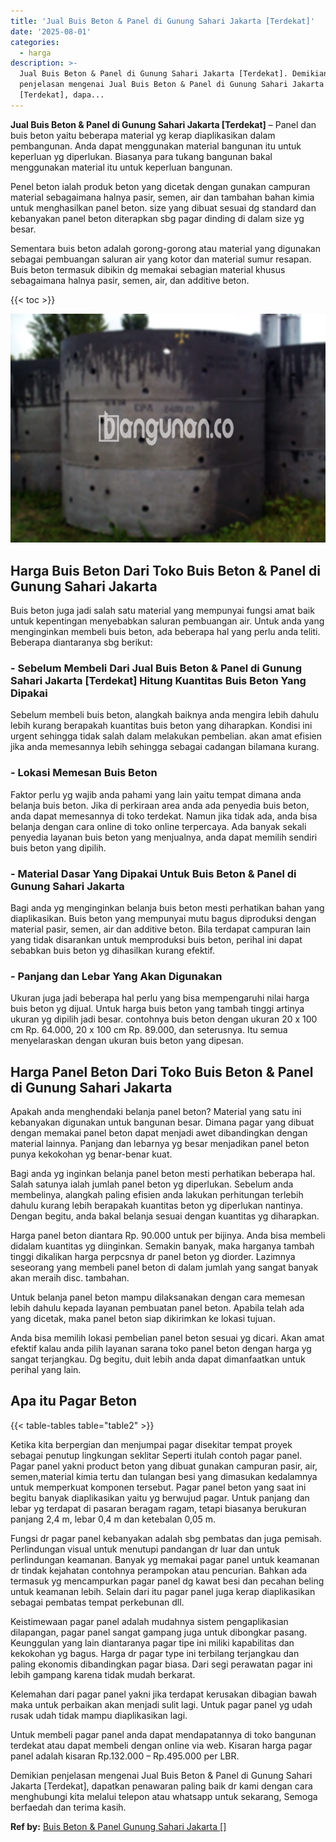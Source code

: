 ```yaml
---
title: 'Jual Buis Beton & Panel di Gunung Sahari Jakarta [Terdekat]'
date: '2025-08-01'
categories:
  - harga
description: >-
  Jual Buis Beton & Panel di Gunung Sahari Jakarta [Terdekat]. Demikian
  penjelasan mengenai Jual Buis Beton & Panel di Gunung Sahari Jakarta
  [Terdekat], dapa...
---
```


**Jual Buis Beton & Panel di Gunung Sahari Jakarta \[Terdekat\]** – Panel dan buis beton yaitu beberapa material yg kerap diaplikasikan dalam pembangunan. Anda dapat menggunakan material bangunan itu untuk keperluan yg diperlukan. Biasanya para tukang bangunan bakal menggunakan material itu untuk keperluan bangunan.

Penel beton ialah produk beton yang dicetak dengan gunakan campuran material sebagaimana halnya pasir, semen, air dan tambahan bahan kimia untuk menghasilkan panel beton. size yang dibuat sesuai dg standard dan kebanyakan panel beton diterapkan sbg pagar dinding di dalam size yg besar.

Sementara buis beton adalah gorong-gorong atau material yang digunakan sebagai pembuangan saluran air yang kotor dan material sumur resapan. Buis beton termasuk dibikin dg memakai sebagian material khusus sebagaimana halnya pasir, semen, air, dan additive beton.

{{< toc >}}

![Jual Buis Beton & Panel di Gunung Sahari Jakarta [Terdekat]](/images/jual-panel-buis-beton-murah-24.png)

## Harga Buis Beton Dari Toko Buis Beton & Panel di Gunung Sahari Jakarta

Buis beton juga jadi salah satu material yang mempunyai fungsi amat baik untuk kepentingan menyebabkan saluran pembuangan air. Untuk anda yang menginginkan membeli buis beton, ada beberapa hal yang perlu anda teliti. Beberapa diantaranya sbg berikut:

### \- Sebelum Membeli Dari Jual Buis Beton & Panel di Gunung Sahari Jakarta \[Terdekat\] Hitung Kuantitas Buis Beton Yang Dipakai

Sebelum membeli buis beton, alangkah baiknya anda mengira lebih dahulu lebih kurang berapakah kuantitas buis beton yang diharapkan. Kondisi ini urgent sehingga tidak salah dalam melakukan pembelian. akan amat efisien jika anda memesannya lebih sehingga sebagai cadangan bilamana kurang.

### \- Lokasi Memesan Buis Beton

Faktor perlu yg wajib anda pahami yang lain yaitu tempat dimana anda belanja buis beton. Jika di perkiraan area anda ada penyedia buis beton, anda dapat memesannya di toko terdekat. Namun jika tidak ada, anda bisa belanja dengan cara online di toko online terpercaya. Ada banyak sekali penyedia layanan buis beton yang menjualnya, anda dapat memilih sendiri buis beton yang dipilih.

### \- Material Dasar Yang Dipakai Untuk Buis Beton & Panel di Gunung Sahari Jakarta

Bagi anda yg menginginkan belanja buis beton mesti perhatikan bahan yang diaplikasikan. Buis beton yang mempunyai mutu bagus diproduksi dengan material pasir, semen, air dan additive beton. Bila terdapat campuran lain yang tidak disarankan untuk memproduksi buis beton, perihal ini dapat sebabkan buis beton yg dihasilkan kurang efektif.

### \- Panjang dan Lebar Yang Akan Digunakan

Ukuran juga jadi beberapa hal perlu yang bisa mempengaruhi nilai harga buis beton yg dijual. Untuk harga buis beton yang tambah tinggi artinya ukuran yg dipilih jadi besar. contohnya buis beton dengan ukuran 20 x 100 cm Rp. 64.000, 20 x 100 cm Rp. 89.000, dan seterusnya. Itu semua menyelaraskan dengan ukuran buis beton yang dipesan.

## Harga Panel Beton Dari Toko Buis Beton & Panel di Gunung Sahari Jakarta

Apakah anda menghendaki belanja panel beton? Material yang satu ini kebanyakan digunakan untuk bangunan besar. Dimana pagar yang dibuat dengan memakai panel beton dapat menjadi awet dibandingkan dengan material lainnya. Panjang dan lebarnya yg besar menjadikan panel beton punya kekokohan yg benar-benar kuat.

Bagi anda yg inginkan belanja panel beton mesti perhatikan beberapa hal. Salah satunya ialah jumlah panel beton yg diperlukan. Sebelum anda membelinya, alangkah paling efisien anda lakukan perhitungan terlebih dahulu kurang lebih berapakah kuantitas beton yg diperlukan nantinya. Dengan begitu, anda bakal belanja sesuai dengan kuantitas yg diharapkan.

Harga panel beton diantara Rp. 90.000 untuk per bijinya. Anda bisa membeli didalam kuantitas yg diinginkan. Semakin banyak, maka harganya tambah tinggi dikalikan harga perpcsnya dr panel beton yg diorder. Lazimnya seseorang yang membeli panel beton di dalam jumlah yang sangat banyak akan meraih disc. tambahan.

Untuk belanja panel beton mampu dilaksanakan dengan cara memesan lebih dahulu kepada layanan pembuatan panel beton. Apabila telah ada yang dicetak, maka panel beton siap dikirimkan ke lokasi tujuan.

Anda bisa memilih lokasi pembelian panel beton sesuai yg dicari. Akan amat efektif kalau anda pilih layanan sarana toko panel beton dengan harga yg sangat terjangkau. Dg begitu, duit lebih anda dapat dimanfaatkan untuk perihal yang lain.

## Apa itu Pagar Beton

{{< table-tables table="table2" >}}

Ketika kita berpergian dan menjumpai pagar disekitar tempat proyek sebagai penutup lingkungan seklitar Seperti itulah contoh pagar panel. Pagar panel yakni product beton yang dibuat gunakan campuran pasir, air, semen,material kimia tertu dan tulangan besi yang dimasukan kedalamnya untuk memperkuat komponen tersebut. Pagar panel beton yang saat ini begitu banyak diaplikasikan yaitu yg berwujud pagar. Untuk panjang dan lebar yg terdapat di pasaran beragam ragam, tetapi biasanya berukuran panjang 2,4 m, lebar 0,4 m dan ketebalan 0,05 m.

Fungsi dr pagar panel kebanyakan adalah sbg pembatas dan juga pemisah. Perlindungan visual untuk menutupi pandangan dr luar dan untuk perlindungan keamanan. Banyak yg memakai pagar panel untuk keamanan dr tindak kejahatan contohnya perampokan atau pencurian. Bahkan ada termasuk yg mencampurkan pagar panel dg kawat besi dan pecahan beling untuk keamanan lebih. Selain dari itu pagar panel juga kerap diaplikasikan sebagai pembatas tempat perkebunan dll.

Keistimewaan pagar panel adalah mudahnya sistem pengaplikasian dilapangan, pagar panel sangat gampang juga untuk dibongkar pasang. Keunggulan yang lain diantaranya pagar tipe ini miliki kapabilitas dan kekokohan yg bagus. Harga dr pagar type ini terbilang terjangkau dan paling ekonomis dibandingkan pagar biasa. Dari segi perawatan pagar ini lebih gampang karena tidak mudah berkarat.

Kelemahan dari pagar panel yakni jika terdapat kerusakan dibagian bawah maka untuk perbaikan akan menjadi sulit lagi. Untuk pagar panel yg udah rusak udah tidak mampu diaplikasikan lagi.

Untuk membeli pagar panel anda dapat mendapatannya di toko bangunan terdekat atau dapat membeli dengan online via web. Kisaran harga pagar panel adalah kisaran Rp.132.000 – Rp.495.000 per LBR.

Demikian penjelasan mengenai Jual Buis Beton & Panel di Gunung Sahari Jakarta \[Terdekat\], dapatkan penawaran paling baik dr kami dengan cara menghubungi kita melalui telepon atau whatsapp untuk sekarang, Semoga berfaedah dan terima kasih.

**Ref by:** [Buis Beton & Panel Gunung Sahari Jakarta []](https://id.wikipedia.org/wiki/Buis)
